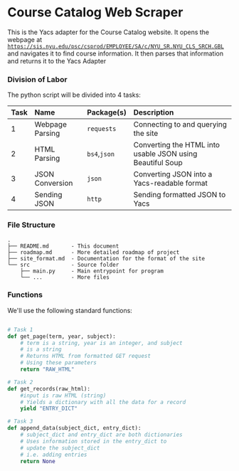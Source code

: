 # Course Catalog Web Scraper
This is the Yacs adapter for the Course Catalog website. It opens the webpage at [`https://sis.nyu.edu/psc/csprod/EMPLOYEE/SA/c/NYU_SR.NYU_CLS_SRCH.GBL`][course-search] and navigates it to find course information. It then parses that information and returns it to the Yacs Adapter

### Division of Labor
The python script will be divided into 4 tasks:

Task| Name				| Package(s)		| Description
:---| :---				| :---				| :---
1	| Webpage Parsing	| `requests`		| Connecting to and querying the site
2 	| HTML Parsing		| `bs4`,`json`		| Converting the HTML into usable JSON using Beautiful Soup
3 	| JSON Conversion	| `json`			| Converting JSON into a Yacs-readable format
4 	| Sending JSON		| `http`			| Sending formatted JSON to Yacs

### File Structure
```
.
├── README.md		- This document
├── roadmap.md		- More detailed roadmap of project
├── site_format.md	- Documentation for the format of the site
└── src				- Source folder
	├── main.py		- Main entrypoint for program
    └── ...			- More files
```

### Functions
We'll use the following standard functions:

```python

# Task 1
def get_page(term, year, subject):
	# term is a string, year is an integer, and subject
	# is a string
	# Returns HTML from formatted GET request
	# Using these parameters
	return "RAW_HTML"

# Task 2
def get_records(raw_html):
	#input is raw HTML (string)
	# Yields a dictionary with all the data for a record
	yield "ENTRY_DICT"

# Task 3
def append_data(subject_dict, entry_dict):
	# subject_dict and entry_dict are both dictionaries
	# Uses information stored in the entry_dict to
	# update the subject_dict
	# i.e. adding entries
	return None


```

[course-search]: https://sis.nyu.edu/psc/csprod/EMPLOYEE/SA/c/NYU_SR.NYU_CLS_SRCH.GBL
